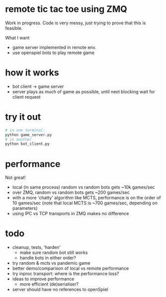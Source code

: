 # remote tic tac toe using ZMQ

Work in progress. Code is very messy, just trying to prove that this is
feasible.

What I want
- game server implemented in remote env.
- use openspiel bots to play remote game

# how it works
- bot client -> game server
- server plays as much of game as possible, until next blocking wait for client
  request

# try it out
```sh
# in one terminal:
python game_server.py
# in another
python bot_client.py
```

# performance
Not great!
- local (in same process) random vs random bots gets ~10k games/sec
- over ZMQ, random vs random bots gets ~200 games/sec
- with a more 'chatty' algorithm like MCTS, performance is on the order of 10
  games/sec (note that local MCTS is ~700 games/sec, depending on parameters)
- using IPC vs TCP transports in ZMQ makes no difference

# todo
- cleanup, tests, 'harden'
  - make sure random bot still works
  - handle bots in either order?
- try random & mcts vs pandemic game
- better demo/comparison of local vs remote performance
- try inproc transport: where is the performance loss?
- ideas to improve performance
  - more efficient (de)serialiser?
- server should have no references to openSpiel
